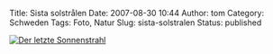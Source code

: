 Title: Sista solstrålen
Date: 2007-08-30 10:44
Author: tom
Category: Schweden
Tags: Foto, Natur
Slug: sista-solstralen
Status: published

[![Der letzte
Sonnenstrahl](http://www.fiket.de/pic/blamarg_s.jpg "Der letzte Sonnenstrahl")](http://www.fiket.de/pic/blamarg_l.jpg)

